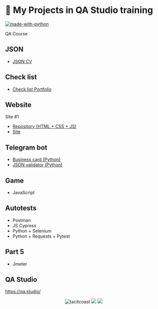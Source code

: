 # 🧡 My Projects in QA Studio training
[![made-with-python](https://img.shields.io/badge/Made%20with-Python-1f425f.svg)](https://www.python.org/)

QA Course

## JSON
- [JSON CV](https://github.com/tacitcoast/QA-Studio/blob/main/JSON/resume.json)

## Сheck list
- [Сheck list Portfolio](https://miro.com/welcomeonboard/cVVvYU5WaXRHeU5zdWFQNDlMaFRXMkNDZUJDZmR0dm5rZGNZZEJqYnRZV05lcTVQdnJKOERDSHRQSG5SdmFubXwzNDU4NzY0NTI5NDQ0Mjk2OTI5fDI=?share_link_id=34576018944)

## Website
Site #1
- [Repository (HTML + CSS + JS)](https://github.com/tacitcoast/tacitcoast.github.io)
- [Site](https://tacitcoast.github.io/)

## Telegram bot
- [Business card (Python)](https://github.com/tacitcoast/Telegram-Bot-Portfolio/blob/main/README.md)
- [JSON validator (Python)](https://github.com/tacitcoast/QA-Studio/blob/main/Telegram-JSON-Validator-Bot/README.md)

## Game
- JavaScript

## Autotests
- Postman
- JS Cypress
- Python + Selenium
- Python + Requests + Pytest

## Part 5
- Jmeter

## QA Studio
https://qa.studio/

<p align="center">
  <img src="https://komarev.com/ghpvc/?username=tacitcoast" alt="tacitcoast" />
    <a href="https://github.com/tacitcoast/"><img src="https://img.shields.io/github/followers/tacitcoast?style=flat-square?color=%234CC61E&label=GitHub%20Followers%20"/></a>
  <a href="https://github.com/tacitcoast/"><img src="https://img.shields.io/github/last-commit/tacitcoast/tacitcoast?style=flat-square?color=red&label=Last%20Updated%20"/></a>
</p>
